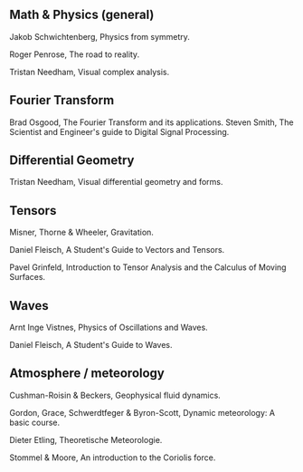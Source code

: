## Math & Physics (general)

Jakob Schwichtenberg, Physics from symmetry.

Roger Penrose, The road to reality.

Tristan Needham, Visual complex analysis.

## Fourier Transform

Brad Osgood, The Fourier Transform and its applications.
Steven Smith, The Scientist and Engineer's guide to Digital Signal Processing.

## Differential Geometry

Tristan Needham, Visual differential geometry and forms.

## Tensors

Misner, Thorne & Wheeler, Gravitation.

Daniel Fleisch, A Student's Guide to Vectors and Tensors.

Pavel Grinfeld, Introduction to Tensor Analysis and the Calculus of Moving Surfaces.

## Waves

Arnt Inge Vistnes, Physics of Oscillations and Waves.

Daniel Fleisch, A Student's Guide to Waves.

## Atmosphere / meteorology

Cushman-Roisin & Beckers, Geophysical fluid dynamics.

Gordon, Grace, Schwerdtfeger & Byron-Scott, Dynamic meteorology: A basic course.

Dieter Etling, Theoretische Meteorologie.

Stommel & Moore, An introduction to the Coriolis force.
